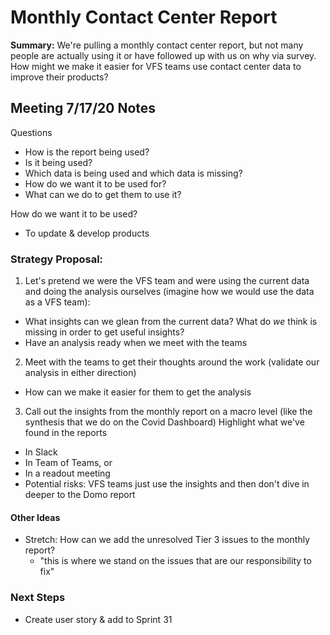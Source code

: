 # Monthly Contact Center Report
**Summary:** We're pulling a monthly contact center report, but not many people are actually using it or have followed up with us on why via survey. How might we make it easier for VFS teams use contact center data to improve their products?

## Meeting 7/17/20 Notes
Questions
- How is the report being used?
- Is it being used?
- Which data is being used and which data is missing?
- How do we want it to be used for?
- What can we do to get them to use it?

How do we want it to be used?
- To update & develop products

### Strategy Proposal:
1. Let's pretend we were the VFS team and were using the current data and doing the analysis ourselves (imagine how we would use the data as a VFS team):
- What insights can we glean from the current data? What do _we_ think is missing in order to get useful insights?
- Have an analysis ready when we meet with the teams

2. Meet with the teams to get their thoughts around the work (validate our analysis in either direction)
- How can we make it easier for them to get the analysis

3. Call out the insights from the monthly report on a macro level (like the synthesis that we do on the Covid Dashboard)
Highlight what we've found in the reports
- In Slack
- In Team of Teams, or
- In a readout meeting
- Potential risks: VFS teams just use the insights and then don't dive in deeper to the Domo report

#### Other Ideas
- Stretch: How can we add the unresolved Tier 3 issues to the monthly report? 
    - "this is where we stand on the issues that are our responsibility to fix"
    
### Next Steps
- Create user story & add to Sprint 31
